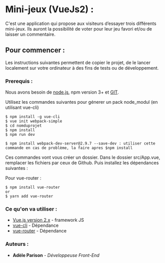 # Mini-jeux (VueJs2) :

C'est une application qui propose aux visiteurs d’essayer trois différents mini-jeux. Ils auront la possibilité de voter pour leur jeu favori et/ou de laisser un commentaire.

## Pour commencer : 

Les instructions suivantes permettent de copier le projet, de le lancer localement sur votre ordinateur à des fins de tests ou de développement.

### Prerequis :

Nous avons besoin de [node.js](https://nodejs.org/en/), npm version 3+ et [GIT](https://git-scm.com/).

Utilisez les commandes suivantes pour génerer un pack node_modul (en utilisant vue-cli)

```
$ npm install -g vue-cli
$ vue init webpack-simple
$ cd nomduprojet
$ npm install
$ npm run dev

$ npm install webpack-dev-server@2.9.7 --save-dev : utiliser cette commande en cas de problème, la faire apres $npm install
```

Ces commandes vont vous créer un dossier. Dans le dossier src/App.vue, remplacer les fichiers par ceux de Github. 
Puis installez les dépendances suivantes : 

Pour vue-router :
```
$ npm install vue-router
or
$ yarn add vue-router
```

### Ce qu'on va utiliser :
* [Vue.js version 2.x](https://vuejs.org/) - framework JS
* [vue-cli](https://github.com/vuejs/vue-cli) - Dépendance
* [vue-router](https://router.vuejs.org/en/installation.html) - Dépendance

### Auteurs :
* **Adèle Parison** - *Développeuse Front-End*